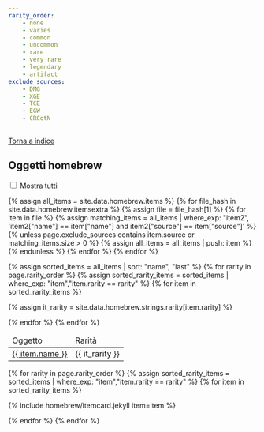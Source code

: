 ```yaml
---
rarity_order:
    - none
    - varies
    - common
    - uncommon
    - rare
    - very rare
    - legendary
    - artifact
exclude_sources:
    - DMG
    - XGE
    - TCE
    - EGW
    - CRCotN
---
```


[Torna a indice]({{site.baseurl}}/homebrew/index)

<script src="/assets/js/homebrew.js"></script>
<link rel="stylesheet" href="{{ '/assets/css/homebrew.css' | relative_url }}">

## Oggetti homebrew

<form class="showall">
    <input type="checkbox" id="showall" name="showall">
    <label for="showall">Mostra tutti</label>
</form>

<div id="homebrew-container" class="showone">
{% assign all_items = site.data.homebrew.items %}
{% for file_hash in site.data.homebrew.itemsextra %}
    {% assign file = file_hash[1] %}
    {% for item in file %}
        {% assign matching_items = all_items | where_exp: "item2", 'item2["name"] == item["name"] and item2["source"] == item["source"]' %}
        {% unless page.exclude_sources contains item.source or matching_items.size > 0 %}
        {% assign all_items = all_items | push: item %}
        {% endunless  %}
    {% endfor %}
{% endfor %}

<div class="index">
<table>
<thead>
    <tr>
        <td>Oggetto</td>
        <td>Rarità</td>
    </tr>
</thead>
<tbody>

<!-- Rarity first, name second -->
{% assign sorted_items = all_items | sort: "name", "last" %}
{% for rarity in page.rarity_order %}
{% assign sorted_rarity_items = sorted_items | where_exp: "item","item.rarity == rarity" %}
{% for item in sorted_rarity_items %}

<tr>
    <td><a href="#{{ item.name | slugify }}">{{ item.name }}</a></td>
    {% assign it_rarity = site.data.homebrew.strings.rarity[item.rarity] %}
    <td>{{ it_rarity }}</td>
</tr>

{% endfor %}
{% endfor %}

</tbody>
</table>
</div>

<div class="card-container">

<!-- Rarity first, name second -->
{% for rarity in page.rarity_order %}
{% assign sorted_rarity_items = sorted_items | where_exp: "item","item.rarity == rarity" %}
{% for item in sorted_rarity_items %}

<div class="card hidden" markdown="1">

{% include homebrew/itemcard.jekyll item=item %}

</div>

{% endfor %}
{% endfor %}

</div>
</div>